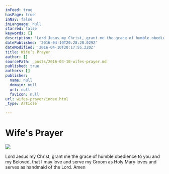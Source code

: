 ```yaml
---
inFeed: true
hasPage: true
inNav: false
inLanguage: null
starred: false
keywords: []
description: 'Lord Jesus my Christ, grant me the grace of humble obedience to you and my Beloved, that I may love and serve my Groom as Holy Mary loves and serves as handmaid of the Lord. Amen'
datePublished: '2016-04-10T20:28:28.029Z'
dateModified: '2016-04-10T20:17:55.220Z'
title: Wife’s Prayer
author: []
sourcePath: _posts/2016-04-10-wifes-prayer.md
published: true
authors: []
publisher:
  name: null
  domain: null
  url: null
  favicon: null
url: wifes-prayer/index.html
_type: Article

---
```

# Wife's Prayer
![](https://the-grid-user-content.s3-us-west-2.amazonaws.com/ec3ad060-2cd9-4529-99fd-141ce24b8f5b.jpg)

Lord Jesus my Christ, grant me the grace of humble obedience to you and my Beloved, that I may love and serve my Groom as Holy Mary loves and serves as handmaid of the Lord. Amen